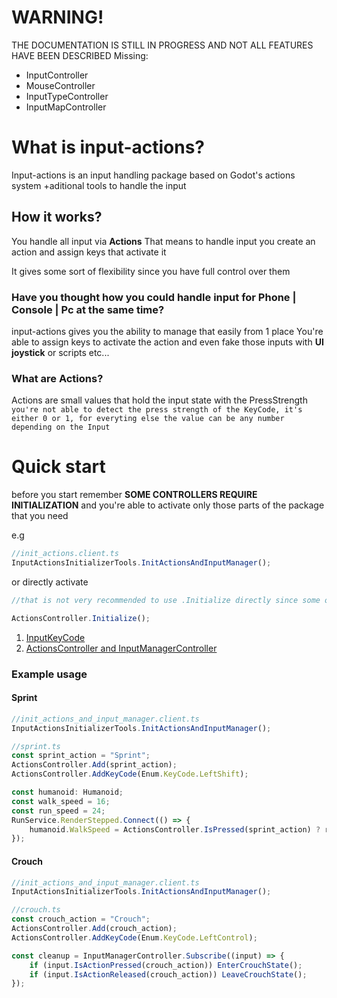# WARNING!

THE DOCUMENTATION IS STILL IN PROGRESS AND NOT ALL FEATURES HAVE BEEN DESCRIBED
Missing:

- InputController
- MouseController
- InputTypeController
- InputMapController

# What is input-actions?

Input-actions is an input handling package based on Godot's actions system
+aditional tools to handle the input

## How it works?

You handle all input via <b>Actions</b>
That means to handle input you create an action and assign keys that activate it

It gives some sort of flexibility since you have full control over them

### Have you thought how you could handle input for Phone | Console | Pc at the same time?

input-actions gives you the ability to manage that easily from 1 place
You're able to assign keys to activate the action and even fake those inputs with <b>UI joystick</b> or scripts etc...

### What are Actions?

Actions are small values that hold the input state with the PressStrength
`you're not able to detect the press strength of the KeyCode, it's either 0 or 1, for everyting else the value can be any number depending on the Input`

# Quick start

before you start remember
<b>SOME CONTROLLERS REQUIRE INITIALIZATION</b>
and you're able to activate only those parts of the package that you need

e.g

```ts
//init_actions.client.ts
InputActionsInitializerTools.InitActionsAndInputManager();
```

or directly activate

```ts
//that is not very recommended to use .Initialize directly since some of them come in couples and have activated to be at the same time (just not to forget to initialize the other one)

ActionsController.Initialize();
```

1. [InputKeyCode](docs/InputKeyCode.md)
2. [ActionsController and InputManagerController](docs/ActionsAndInputManager.md)

### Example usage

#### Sprint

```ts
//init_actions_and_input_manager.client.ts
InputActionsInitializerTools.InitActionsAndInputManager();

//sprint.ts
const sprint_action = "Sprint";
ActionsController.Add(sprint_action);
ActionsController.AddKeyCode(Enum.KeyCode.LeftShift);

const humanoid: Humanoid;
const walk_speed = 16;
const run_speed = 24;
RunService.RenderStepped.Connect(() => {
	humanoid.WalkSpeed = ActionsController.IsPressed(sprint_action) ? run_speed : walk_speed;
});
```

#### Crouch

```ts
//init_actions_and_input_manager.client.ts
InputActionsInitializerTools.InitActionsAndInputManager();

//crouch.ts
const crouch_action = "Crouch";
ActionsController.Add(crouch_action);
ActionsController.AddKeyCode(Enum.KeyCode.LeftControl);

const cleanup = InputManagerController.Subscribe((input) => {
	if (input.IsActionPressed(crouch_action)) EnterCrouchState();
	if (input.IsActionReleased(crouch_action)) LeaveCrouchState();
});
```
